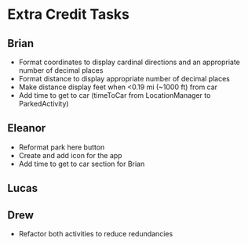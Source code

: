 # Extra Credit Tasks

## Brian
* Format coordinates to display cardinal directions and an appropriate number of decimal places
* Format distance to display appropriate number of decimal places
* Make distance display feet when <0.19 mi (~1000 ft) from car
* Add time to get to car (timeToCar from LocationManager to ParkedActivity)

## Eleanor
* Reformat park here button
* Create and add icon for the app
* Add time to get to car section for Brian
## Lucas

## Drew
* Refactor both activities to reduce redundancies
